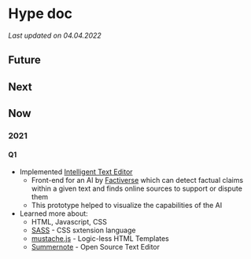 # Hype doc
*Last updated on 04.04.2022*

## Future

## Next

## Now

### 2021

#### Q1

- Implemented [Intelligent Text Editor](https://factiverse.github.io/intelligent-text-editor/)
  - Front-end for an AI by [Factiverse](https://www.factiverse.no/) which can detect factual claims within a given text and finds online sources to support or dispute them
  - This prototype helped to visualize the capabilities of the AI
- Learned more about:
  - HTML, Javascript, CSS
  - [SASS](https://sass-lang.com/) - CSS sxtension language
  - [mustache.js](https://github.com/summernote/mustache.js) - Logic-less HTML Templates
  - [Summernote](https://github.com/summernote/summernote) - Open Source Text Editor
